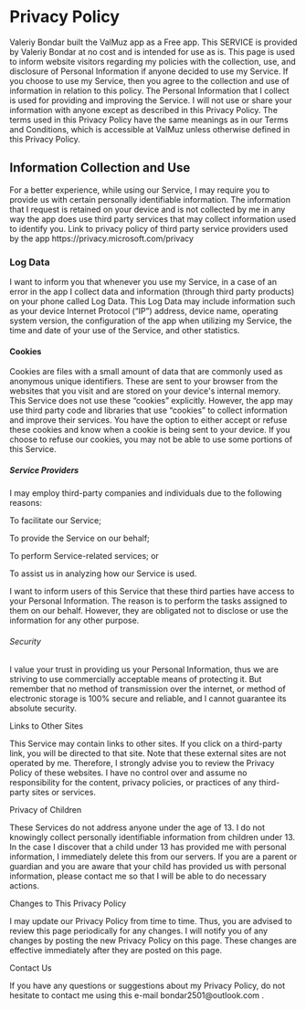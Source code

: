 <!DOCTYPE html>
<html>
<body>
	<h1>Privacy Policy</h1>
	<p>Valeriy Bondar built the ValMuz app as a Free app. This SERVICE is provided by Valeriy Bondar at no cost and is intended for use as is.
This page is used to inform website visitors regarding my policies with the collection, use, and disclosure of Personal Information if anyone decided to use my Service.
If you choose to use my Service, then you agree to the collection and use of information in relation to this policy. The Personal Information that I collect is used for providing and improving the Service. I will not use or share your information with anyone except as described in this Privacy Policy.
The terms used in this Privacy Policy have the same meanings as in our Terms and Conditions, which is accessible at ValMuz unless otherwise defined in this Privacy Policy.</p>

<h2>Information Collection and Use</h2>
<p>For a better experience, while using our Service, I may require you to provide us with certain personally identifiable information. The information that I request is retained on your device and is not collected by me in any way the app does use third party services that may collect information used to identify you. Link to privacy policy of third party service providers used by the app https://privacy.microsoft.com/privacy</p>

<h3>Log Data</h3>
<p>I want to inform you that whenever you use my Service, in a case of an error in the app I collect data and information (through third party products) on your phone called Log Data. This Log Data may include information such as your device Internet Protocol (“IP”) address, device name, operating system version, the configuration of the app when utilizing my Service, the time and date of your use of the Service, and other statistics.</p>

<h4>Cookies</h4>
<p>Cookies are files with a small amount of data that are commonly used as anonymous unique identifiers. These are sent to your browser from the websites that you visit and are stored on your device's internal memory.
This Service does not use these “cookies” explicitly. However, the app may use third party code and libraries that use “cookies” to collect information and improve their services. You have the option to either accept or refuse these cookies and know when a cookie is being sent to your device. If you choose to refuse our cookies, you may not be able to use some portions of this Service.</p>


<h5>Service Providers</h5>
<p>I may employ third-party companies and individuals due to the following reasons:</p>
	<p>To facilitate our Service;</p>
	<p>To provide the Service on our behalf;</p>
	<p>To perform Service-related services; or</p>
	<p>To assist us in analyzing how our Service is used.</p>
<p>I want to inform users of this Service that these third parties have access to your Personal Information. The reason is to perform the tasks assigned to them on our behalf. However, they are obligated not to disclose or use the information for any other purpose.</p>
<h6>Security</h6>
<p>I value your trust in providing us your Personal Information, thus we are striving to use commercially acceptable means of protecting it. But remember that no method of transmission over the internet, or method of electronic storage is 100% secure and reliable, and I cannot guarantee its absolute security.</p>


<h7>Links to Other Sites</h7>
<p>This Service may contain links to other sites. If you click on a third-party link, you will be directed to that site. Note that these external sites are not operated by me. Therefore, I strongly advise you to review the Privacy Policy of these websites. I have no control over and assume no responsibility for the content, privacy policies, or practices of any third-party sites or services.</p>


<h8>Privacy of Children</h8>
<p>These Services do not address anyone under the age of 13. I do not knowingly collect personally identifiable information from children under 13. In the case I discover that a child under 13 has provided me with personal information, I immediately delete this from our servers. If you are a parent or guardian and you are aware that your child has provided us with personal information, please contact me so that I will be able to do necessary actions.</p>


<h9>Changes to This Privacy Policy</h9>
<p>I may update our Privacy Policy from time to time. Thus, you are advised to review this page periodically for any changes. I will notify you of any changes by posting the new Privacy Policy on this page. These changes are effective immediately after they are posted on this page.</p>


<h10>Contact Us</h10>
<p>If you have any questions or suggestions about my Privacy Policy, do not hesitate to contact me using this e-mail bondar2501@outlook.com .</p>
</body>
</html>

